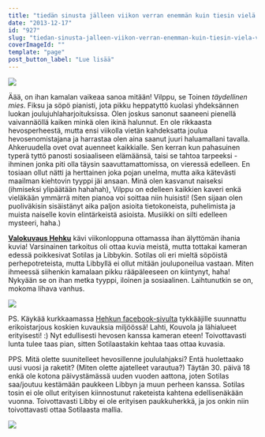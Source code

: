 ```yaml
---
title: "tiedän sinusta jälleen viikon verran enemmän kuin tiesin vielä viikko sitten."
date: "2013-12-17"
id: "927"
slug: "tiedan-sinusta-jalleen-viikon-verran-enemman-kuin-tiesin-viela-viikko-sitten"
coverImageId: ""
template: "page"
post_button_label: "Lue lisää"
---
```


[![](images/s%C3%B6p%C3%B6%C3%B6%C3%B6.png)](http://4.bp.blogspot.com/-Yt-U-WlwbIU/Uq9QupDJyyI/AAAAAAAAHm8/DUMr0pbp4zQ/s1600/s%C3%B6p%C3%B6%C3%B6%C3%B6.png)

  

Äää, on ihan kamalan vaikeaa sanoa mitään! Vilppu, se Toinen _täydellinen mies_. Fiksu ja söpö pianisti, jota pikku heppatyttö kuolasi yhdeksännen luokan joulujuhlaharjoituksissa. Olen joskus sanonut saaneeni pienellä vaivannäöllä kaiken minkä olen ikinä halunnut. En ole rikkaasta hevosperheestä, mutta ensi viikolla vietän kahdeksatta joulua hevosenomistajana ja harrastaa olen aina saanut juuri haluamallani tavalla. Ahkeruudella ovet ovat auenneet kaikkialle. Sen kerran kun pahasuinen typerä tyttö panosti sosiaaliseen elämäänsä, taisi se tahtoa tarpeeksi - ihminen jonka piti olla täysin saavuttamattomissa, on vieressä edelleen. En tosiaan ollut nätti ja herttainen joka pojan unelma, mutta aika kätevästi maailman kiehtovin tyyppi jäi ansaan. Minä olen kasvanut naiseksi (ihmiseksi ylipäätään hahahah), Vilppu on edelleen kaikkien kaveri enkä vieläkään ymmärrä miten pianoa voi soittaa niin huisisti! (Sen sijaan olen puoliväkisin sisäistänyt aika paljon asioita tietokoneista, puhelimista ja muista naiselle kovin elintärkeistä asioista. Musiikki on silti edelleen mysteeri, haha.)  
  
**[Valokuvaus Hehku](http://valokuvaushehku.fi/)** kävi viikonloppuna ottamassa ihan älyttömän ihania kuvia! Varsinainen tarkoitus oli ottaa kuvia meistä, mutta tottakai kameran edessä poikkesivat Sotilas ja Libbykin. Sotilas oli eri mieltä söpöistä perhepotreteista, mutta Libbyllä ei ollut mitään jouluponeilua vastaan. Miten ihmeessä siihenkin kamalaan pikku rääpäleeseen on kiintynyt, haha! Nykyään se on ihan metka tyyppi, iloinen ja sosiaalinen. Laihtunutkin se on, mokoma lihava vanhus.  
  

[![](images/Ilove-my-pony-maisa-notext.png)](http://1.bp.blogspot.com/-2eL10B0Nlxs/UrClt8muIPI/AAAAAAAAHnU/HA7keSJMptM/s1600/Ilove-my-pony-maisa-notext.png)

  
PS. Käykää kurkkaamassa [Hehkun facebook-sivulta](https://www.facebook.com/pages/Valokuvaus-Hehku/1410696549159479?fref=ts) tykkääjille suunnattu erikoistarjous koskien kuvauksia miljöössä! Lahti, Kouvola ja lähialueet erityisesti! :) Nyt edullisesti hevosen kanssa kameran eteen! Toivottavasti lunta tulee taas pian, sitten Sotilaastakin kehtaa taas ottaa kuvasia.  
  
PPS. Mitä olette suunitelleet hevosillenne joululahjaksi? Entä huolettaako uusi vuosi ja raketit? (Miten olette ajatelleet varautua?) Täytän 30. päivä 18 enkä ole kotona päivystämässä uuden vuoden aattona, joten Sotilas saa/joutuu kestämään paukkeen Libbyn ja muun perheen kanssa. Sotilas tosin ei ole ollut erityisen kiinnostunut raketeista kahtena edellisenäkään vuonna. Toivottavasti Libby ei ole erityisen paukkuherkkä, ja jos onkin niin toivottavasti ottaa Sotilaasta mallia.  
  
  

[![](images/ak_uusi.png)](http://3.bp.blogspot.com/-6_uFKHrfvyA/UrCrhPdVeHI/AAAAAAAAHnk/BokOoHBr6oE/s1600/ak_uusi.png)
